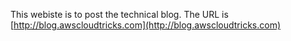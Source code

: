This webiste is to post the technical blog. The URL is [http://blog.awscloudtricks.com](http://blog.awscloudtricks.com)


